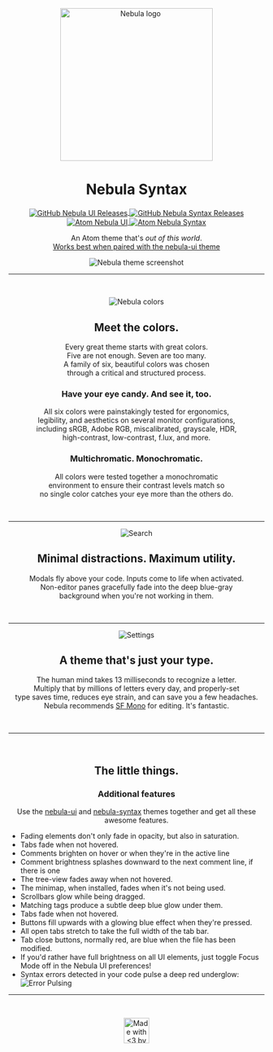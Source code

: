 <!-- Logo -->

<p align="center">
  <img align="center" src="http://tjkoh.li/BQOK/1PcggwwS+" alt="Nebula logo" width="300">
</p>

<!-- Heading -->

<h1 align="center">Nebula Syntax</h1>

<!-- Shields -->

<p align="center">
	<a href="https://github.com/tjkohli/nebula-ui/">
		<img align="center" src="https://img.shields.io/github/release/tjkohli/nebula-ui.svg?style=flat-square&label=UI%20-%20GitHub" alt="GitHub Nebula UI Releases">
	</a>
	<a href="https://github.com/tjkohli/nebula-syntax/">
		<img align="center" src="https://img.shields.io/github/release/tjkohli/nebula-syntax.svg?style=flat-square&label=Syntax%20-%20GitHub" alt="GitHub Nebula Syntax Releases">
	</a>
	<a href="https://atom.io/themes/nebula-ui">
		<img align="center" src="https://img.shields.io/apm/v/nebula-ui.svg?style=flat-square&label=UI%20-%20Atom" alt="Atom Nebula UI">
	</a>
	<a href="https://atom.io/themes/nebula-syntax">
		<img align="center" src="https://img.shields.io/apm/v/nebula-syntax.svg?style=flat-square&label=Syntax%20-%20Atom" alt="Atom Nebula Syntax">
	</a>
</p>

<p align="center">An Atom theme that's <em>out of this world</em>.<br><a href="https://atom.io/themes/nebula-ui">Works best when paired with the nebula-ui theme</a></p>

<p align="center">
  <img align="center" src="http://tjkoh.li/q4OR/47Q3r092+" alt="Nebula theme screenshot">
</p>

<hr>

<!-- Colors -->

<br>
<p align="center">
  <img align="center" src="http://tjkoh.li/nmlY/12d2Hgpc+" alt="Nebula colors">
</p>

<h2 align="center" >Meet the colors.</h2>
<p align="center">
	Every great theme starts with great colors. <br>
	Five are not enough. Seven are too many. <br>
	A family of six, beautiful colors was chosen <br>
	through a critical and structured process.
</p>

<!-- Contrast -->

<h3 align="center">Have your eye candy. And see it, too.</h3>
<p align="center">
	All six colors were painstakingly tested for ergonomics, <br>
	legibility, and aesthetics on several monitor configurations, <br>
	including sRGB, Adobe RGB, miscalibrated, grayscale, HDR, <br>
	high-contrast, low-contrast, f.lux, and more.
</p>

<h3 align="center">Multichromatic. Monochromatic.</h3>
<p align="center">
	All colors were tested together a monochromatic <br>
	environment to ensure their contrast levels match so <br>
	no single color catches your eye more than the others do.
</p>
<br>

<hr>

<!-- Focus -->

<p align="center">
  <img align="center" src="http://tjkoh.li/EoKQ/1zrgqdez+" alt="Search">
</p>

<h2 align="center">Minimal distractions. Maximum utility.</h2>
<p align="center">
	Modals fly above your code. Inputs come to life when activated. <br>
	Non-editor panes gracefully fade into the deep blue-gray <br>
	background when you're not working in them.
</p>
<br>

<hr>

<!-- Typography -->

<p align="center">
  <img align="center" src="http://tjkoh.li/deT/3HRNDq60+" alt="Settings">
</p>

<h2 align="center">A theme that's just your type.</h2>
<p align="center">
	The human mind takes 13 milliseconds to recognize a letter. <br>
	Multiply that by millions of letters every day, and properly-set <br>
	type saves time, reduces eye strain, and can save you a few headaches.<br>
	Nebula recommends <a href="https://atom.io/packages/import-sf-mono">SF Mono</a> for editing. It's fantastic.
</p>
<br>

<hr>

<br>

<h2 align="center">The little things.</h2>
<h3 align="center">Additional features</h3>
<p align="center">Use the <a href="https://atom.io/themes/nebula-ui">nebula-ui</a> and <a href="https://atom.io/themes/nebula-syntax">nebula-syntax</a> themes together and get all these awesome features.
	<ul>
		<li>Fading elements don't only fade in opacity, but also in saturation.</li>
		<li>Tabs fade when not hovered.</li>
		<li>Comments brighten on hover or when they're in the active line</li>
		<li>Comment brightness splashes downward to the next comment line, if there is one</li>
		<li>The tree-view fades away when not hovered.</li>
		<li>The minimap, when installed, fades when it's not being used.</li>
		<li>Scrollbars glow while being dragged.</li>
		<li>Matching tags produce a subtle deep blue glow under them.</li>
		<li>Tabs fade when not hovered.</li>
		<li>Buttons fill upwards with a glowing blue effect when they're pressed.</li>
		<li>All open tabs stretch to take the full width of the tab bar.</li>
		<li>Tab close buttons, normally red, are blue when the file has been modified.</li>
		<li>If you'd rather have full brightness on all UI elements, just toggle Focus Mode off in the Nebula UI preferences!</li>
		<li>
			Syntax errors detected in your code pulse a deep red underglow:<br>
			<img src="http://i.giphy.com/12BQyrHqrBij9C.gif" alt="Error Pulsing">
		</li>
	</ul>
</p>

<hr>

<br>
<p align="center">
	<a href="http://www.tjkohli.com/" title="Made with <3 by TJ Kohli">
		<img src="http://tjkoh.li/15T2G/5ICxHe96+" align="center" width="50" alt="Made with <3 by TJ Kohli">
	</a>
</p>
